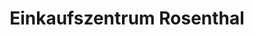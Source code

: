 ---
title: "Einkaufszentrum Rosenthal"
url: /rosenthal-bielatal/einkaufszentrum-rosenthal/
shop: Lebensmittel
---